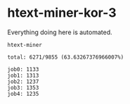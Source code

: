 # htext-miner-kor-3

Everything doing here is automated.

```
htext-miner

total: 6271/9855 (63.63267376966007%)

job0: 1133
job1: 1313
job2: 1237
job3: 1353
job4: 1235
```